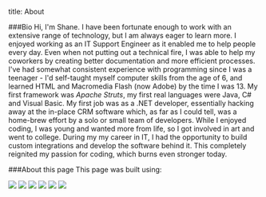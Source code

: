 title: About


###Bio
Hi, I'm Shane. I have been fortunate enough to work with an extensive range of technology, but I am always eager to learn more. I enjoyed working as an IT Support Engineer as it enabled me to help people every day. Even when not putting out a technical fire, I was able to help my coworkers by creating better documentation and more efficient processes. I've had somewhat consistent experience with programming since I was a teenager - I'd self-taught myself computer skills from the age of 6, and learned HTML and Macromedia Flash (now Adobe) by the time I was 13. My first framework was *Apache Struts*, my first real languages were Java, C# and Visual Basic. My first job was as a .NET developer, essentially hacking away at the in-place CRM software which, as far as I could tell, was a home-brew effort by a solo or small team of developers. While I enjoyed coding, I was young and wanted more from life, so I got involved in art and went to college. During my my career in IT, I had the opportunity to build custom integrations and develop the software behind it. This completely reignited my passion for coding, which burns even stronger today. 

###About this page
This page was built using:
<div class="built-with"> 
<img src="/static/img/django.png">
<img src="/static/img/python.png">
<img src="/static/img/gunicorn.png">
<img src="/static/img/nginx.png">
<img src="/static/img/debian.png">
<img src="/static/img/skysilk.png">
</div>